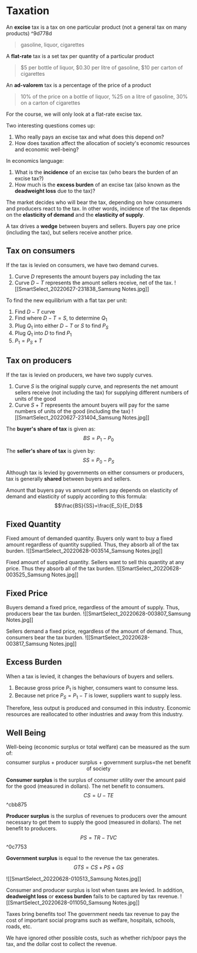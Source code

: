 # Taxation
An **excise** tax is a tax on one particular product (not a general tax on many products) ^9d778d
> gasoline, liquor, cigarettes

A **flat-rate** tax is a set tax per quantity of a particular product
> $\$5$ per bottle of liquor, $\$0.30$ per litre of gasoline, $\$10$ per carton of cigarettes

An **ad-valorem** tax is a percentage of the price of a product
> $10\%$ of the price on a bottle of liquor, $\%25$ on a litre of gasoline, $30\%$ on a carton of cigarettes

For the course, we will only look at a flat-rate excise tax.

Two interesting questions comes up:
1. Who really pays an excise tax and what does this depend on?
2. How does taxation affect the allocation of society's economic resources and economic well-being?

In economics language:
1. What is the **incidence** of an excise tax (who bears the burden of an excise tax?)
2. How much is the **excess burden** of an excise tax (also known as the **deadweight loss** due to the tax)?

The market decides who will bear the tax, depending on how consumers and producers react to the tax. In other words, incidence of the tax depends on the **elasticity of demand** and the **elasticity of supply**.

A tax drives a **wedge** between buyers and sellers. Buyers pay one price (including the tax), but sellers receive another price.

## Tax on consumers
If the tax is levied on consumers, we have two demand curves.
1. Curve $D$ represents the amount buyers pay including the tax
2. Curve $D-T$ represents the amount sellers receive, net of the tax.
![[SmartSelect_20220627-231838_Samsung Notes.jpg]]

To find the new equilibrium with a flat tax per unit:
1. Find $D-T$ curve
2. Find where $D-T=S$, to determine $Q_1$
3. Plug $Q_1$ into either $D-T$ or $S$ to find $P_S$
4. Plug $Q_1$ into $D$ to find $P_1$
5. $P_1=P_S+T$

## Tax on producers
If the tax is levied on producers, we have two supply curves.
1. Curve $S$ is the original supply curve, and represents the net amount sellers receive (not including the tax) for supplying different numbers of units of the good
2. Curve $S+T$ represents the amount buyers will pay for the same numbers of units of the good (including the tax)
![[SmartSelect_20220627-231404_Samsung Notes.jpg]]

The **buyer's share of tax** is given as:
$$BS=P_1-P_0$$

The **seller's share of tax** is given by:
$$SS=P_0-P_S$$

Although tax is levied by governments on either consumers or producers, tax is generally **shared** between buyers and sellers.

Amount that buyers pay vs amount sellers pay depends on elasticity of demand and elasticity of supply according to this formula:
$$\frac{BS}{SS}=\frac{E_S}{E_D}$$
## Fixed Quantity
Fixed amount of demanded quantity. Buyers only want to buy a fixed amount regardless of quantity supplied. Thus, they absorb all of the tax burden.
![[SmartSelect_20220628-003514_Samsung Notes.jpg]]

Fixed amount of supplied quantity. Sellers want to sell this quantity at any price. Thus they absorb all of the tax burden.
![[SmartSelect_20220628-003525_Samsung Notes.jpg]]

## Fixed Price
Buyers demand a fixed price, regardless of the amount of supply. Thus, producers bear the tax burden.
![[SmartSelect_20220628-003807_Samsung Notes.jpg]]

Sellers demand a fixed price, regardless of the amount of demand. Thus, consumers bear the tax burden.
![[SmartSelect_20220628-003817_Samsung Notes.jpg]]

## Excess Burden
When a tax is levied, it changes the behaviours of buyers and sellers.
1. Because gross price $P_1$ is higher, consumers want to consume less.
2. Because net price $P_S=P_1-T$ is lower, suppliers want to supply less.

Therefore, less output is produced and consumed in this industry. Economic resources are reallocated to other industries and away from this industry.

## Well Being
Well-being (economic surplus or total welfare) can be measured as the sum of:
$$\text{consumer surplus + producer surplus + government surplus=the net benefit of society}$$

**Consumer surplus** is the surplus of consumer utility over the amount paid for the good (measured in dollars). The net benefit to consumers.
$$CS=U-TE$$ ^cbb875

**Producer surplus** is the surplus of revenues to producers over the amount necessary to get them to supply the good (measured in dollars). The net benefit to producers.
$$PS=TR-TVC$$ ^0c7753

**Government surplus** is equal to the revenue the tax generates.
$$GTS=CS+PS+GS$$

![[SmartSelect_20220628-010513_Samsung Notes.jpg]] 

Consumer and producer surplus is lost when taxes are levied. In addition, **deadweight loss** or **excess burden** fails to be captured by tax revenue.
![[SmartSelect_20220628-011050_Samsung Notes.jpg]]

Taxes bring benefits too! The government needs tax revenue to pay the cost of important social programs such as welfare, hospitals, schools, roads, etc.

We have ignored other possible costs, such as whether rich/poor pays the tax, and the dollar cost to collect the revenue.